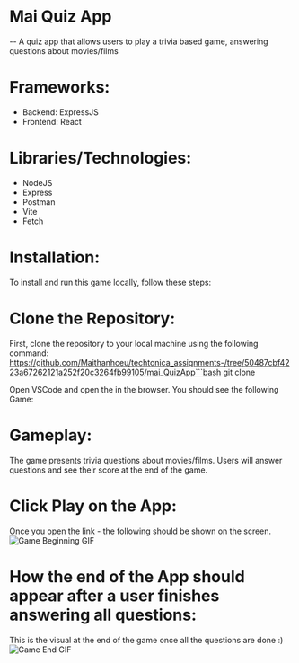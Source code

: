 # Mai Quiz App 
-- A quiz app that allows users to play a trivia based game, answering questions about movies/films

# Frameworks: 
- Backend: ExpressJS
- Frontend: React 


# Libraries/Technologies: 
- NodeJS
- Express
- Postman
- Vite
- Fetch

# Installation: 
To install and run this game locally, follow these steps:

# Clone the Repository: 
First, clone the repository to your local machine using the following command: https://github.com/Maithanhceu/techtonica_assignments-/tree/50487cbf4223a67262121a252f20c3264fb99105/mai_QuizApp```bash git clone

Open VSCode and open the  in the browser. You should see the following Game: 


# Gameplay:
The game presents trivia questions about movies/films. Users will answer questions and see their score at the end of the game.

# Click Play on the App: 
Once you open the link - the following should be shown on the screen. 
![Game Beginning GIF](https://media.giphy.com/media/FVkD8GfNaVZj62vInf/giphy.gif)


# How the end of the App should appear after a user finishes answering all questions:
This is the visual at the end of the game once all the questions are done :) 
![Game End GIF](https://media.giphy.com/media/YcizLoTtuKsUYLjg3M/giphy.gif)
